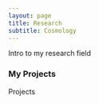 ```yaml
---
layout: page
title: Research
subtitle: Cosmology
---
```


Intro to my research field

### My Projects

Projects
